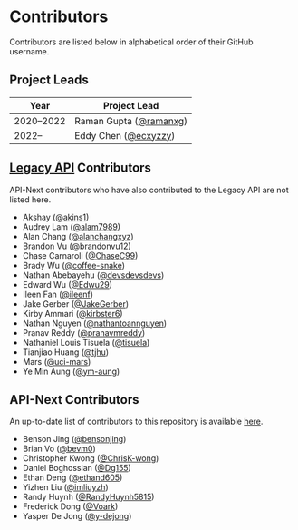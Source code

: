 # Contributors

Contributors are listed below in alphabetical order of their GitHub username.

## Project Leads

| Year      | Project Lead                                         |
| --------- | ---------------------------------------------------- |
| 2020–2022 | Raman Gupta ([@ramanxg](https://github.com/ramanxg)) |
| 2022–     | Eddy Chen ([@ecxyzzy](https://github.com/ecxyzzy))   |

## [Legacy API](https://github.com/icssc/peterportal-public-api) Contributors

API-Next contributors who have also contributed to the Legacy API are not listed here.

- Akshay ([@akins1](https://github.com/akins1))
- Audrey Lam ([@alam7989](https://github.com/alam7989))
- Alan Chang ([@alanchangxyz](https://github.com/alanchangxyz))
- Brandon Vu ([@brandonvu12](https://github.com/brandonvu12))
- Chase Carnaroli ([@ChaseC99](https://github.com/ChaseC99))
- Brady Wu ([@coffee-snake](https://github.com/coffee-snake))
- Nathan Abebayehu ([@devsdevsdevs](https://github.com/devsdevsdevs))
- Edward Wu ([@Edwu29](https://github.com/Edwu29))
- Ileen Fan ([@ileenf](https://github.com/ileenf))
- Jake Gerber ([@JakeGerber](https://github.com/JakeGerber))
- Kirby Ammari ([@kirbster6](https://github.com/kirbster6))
- Nathan Nguyen ([@nathantoannguyen](https://github.com/nathantoannguyen))
- Pranav Reddy ([@pranavmreddy](https://github.com/pranavmreddy))
- Nathaniel Louis Tisuela ([@tisuela](https://github.com/tisuela))
- Tianjiao Huang ([@tjhu](https://github.com/tjhu))
- Mars ([@uci-mars](https://github.com/uci-mars))
- Ye Min Aung ([@ym-aung](https://github.com/ym-aung))

## API-Next Contributors

An up-to-date list of contributors to this repository is available [here](https://github.com/icssc/peterportal-api-next/graphs/contributors).

- Benson Jing ([@bensonjing](https://github.com/bensonjing))
- Brian Vo ([@bevm0](https://github.com/bevm0))
- Christopher Kwong ([@ChrisK-wong](https://github.com/ChrisK-wong))
- Daniel Boghossian ([@Dg155](https://github.com/Dg155))
- Ethan Deng ([@ethand605](https://github.com/ethand605))
- Yizhen Liu ([@imliuyzh](https://github.com/imliuyzh))
- Randy Huynh ([@RandyHuynh5815](https://github.com/RandyHuynh5815))
- Frederick Dong ([@Voark](https://github.com/Voark))
- Yasper De Jong ([@y-dejong](https://github.com/y-dejong))
